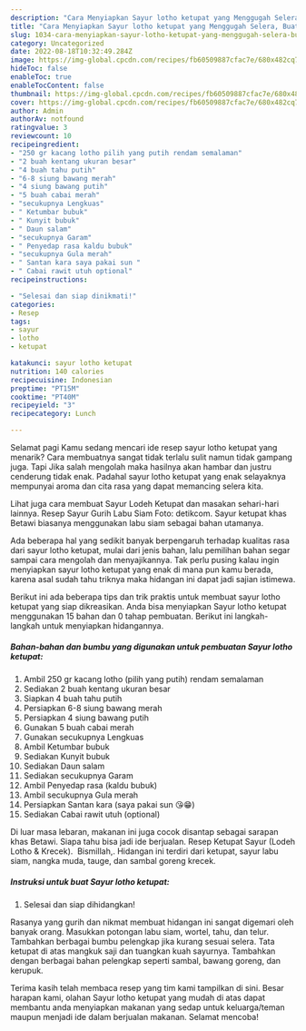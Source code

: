 ```yaml
---
description: "Cara Menyiapkan Sayur lotho ketupat yang Menggugah Selera, Buat Buka Puasa}"
title: "Cara Menyiapkan Sayur lotho ketupat yang Menggugah Selera, Buat Buka Puasa}"
slug: 1034-cara-menyiapkan-sayur-lotho-ketupat-yang-menggugah-selera-buat-buka-puasa
category: Uncategorized
date: 2022-08-18T10:32:49.284Z
image: https://img-global.cpcdn.com/recipes/fb60509887cfac7e/680x482cq70/sayur-lotho-ketupat-foto-resep-utama.jpg
hideToc: false
enableToc: true
enableTocContent: false
thumbnail: https://img-global.cpcdn.com/recipes/fb60509887cfac7e/680x482cq70/sayur-lotho-ketupat-foto-resep-utama.jpg
cover: https://img-global.cpcdn.com/recipes/fb60509887cfac7e/680x482cq70/sayur-lotho-ketupat-foto-resep-utama.jpg
author: Admin
authorAv: notfound
ratingvalue: 3
reviewcount: 10
recipeingredient:
- "250 gr kacang lotho pilih yang putih rendam semalaman"
- "2 buah kentang ukuran besar"
- "4 buah tahu putih"
- "6-8 siung bawang merah"
- "4 siung bawang putih"
- "5 buah cabai merah"
- "secukupnya Lengkuas"
- " Ketumbar bubuk"
- " Kunyit bubuk"
- " Daun salam"
- "secukupnya Garam"
- " Penyedap rasa kaldu bubuk"
- "secukupnya Gula merah"
- " Santan kara saya pakai sun "
- " Cabai rawit utuh optional"
recipeinstructions:

- "Selesai dan siap dinikmati!"
categories:
- Resep
tags:
- sayur
- lotho
- ketupat

katakunci: sayur lotho ketupat 
nutrition: 140 calories
recipecuisine: Indonesian
preptime: "PT15M"
cooktime: "PT40M"
recipeyield: "3"
recipecategory: Lunch

---
```



Selamat pagi Kamu sedang mencari ide resep sayur lotho ketupat yang menarik? Cara membuatnya sangat tidak terlalu sulit namun tidak gampang juga. Tapi Jika salah mengolah maka hasilnya akan hambar dan justru cenderung tidak enak. Padahal sayur lotho ketupat yang enak selayaknya mempunyai aroma dan cita rasa yang dapat memancing selera kita.


Lihat juga cara membuat Sayur Lodeh Ketupat dan masakan sehari-hari lainnya. Resep Sayur Gurih Labu Siam Foto: detikcom. Sayur ketupat khas Betawi biasanya menggunakan labu siam sebagai bahan utamanya.

Ada beberapa hal yang sedikit banyak berpengaruh terhadap kualitas rasa dari sayur lotho ketupat, mulai dari jenis bahan, lalu pemilihan bahan segar sampai cara mengolah dan menyajikannya. Tak perlu pusing kalau ingin menyiapkan sayur lotho ketupat yang enak di mana pun kamu berada, karena asal sudah tahu triknya maka hidangan ini dapat jadi sajian istimewa.


Berikut ini ada beberapa tips dan trik praktis untuk membuat sayur lotho ketupat yang siap dikreasikan. Anda bisa menyiapkan Sayur lotho ketupat menggunakan 15 bahan dan 0 tahap pembuatan. Berikut ini langkah-langkah untuk menyiapkan hidangannya.

<!--inarticleads1-->

##### Bahan-bahan dan bumbu yang digunakan untuk pembuatan Sayur lotho ketupat:

1. Ambil 250 gr kacang lotho (pilih yang putih) rendam semalaman
1. Sediakan 2 buah kentang ukuran besar
1. Siapkan 4 buah tahu putih
1. Persiapkan 6-8 siung bawang merah
1. Persiapkan 4 siung bawang putih
1. Gunakan 5 buah cabai merah
1. Gunakan secukupnya Lengkuas
1. Ambil  Ketumbar bubuk
1. Sediakan  Kunyit bubuk
1. Sediakan  Daun salam
1. Sediakan secukupnya Garam
1. Ambil  Penyedap rasa (kaldu bubuk)
1. Ambil secukupnya Gula merah
1. Persiapkan  Santan kara (saya pakai sun 😘😁)
1. Sediakan  Cabai rawit utuh (optional)


Di luar masa lebaran, makanan ini juga cocok disantap sebagai sarapan khas Betawi. Siapa tahu bisa jadi ide berjualan. Resep Ketupat Sayur (Lodeh Lotho &amp; Krecek). ️ Bismillah,. Hidangan ini terdiri dari ketupat, sayur labu siam, nangka muda, tauge, dan sambal goreng krecek. 

<!--inarticleads2-->

##### Instruksi untuk buat Sayur lotho ketupat:


1. Selesai dan siap dihidangkan!

Rasanya yang gurih dan nikmat membuat hidangan ini sangat digemari oleh banyak orang. Masukkan potongan labu siam, wortel, tahu, dan telur. Tambahkan berbagai bumbu pelengkap jika kurang sesuai selera. Tata ketupat di atas mangkuk saji dan tuangkan kuah sayurnya. Tambahkan dengan berbagai bahan pelengkap seperti sambal, bawang goreng, dan kerupuk. 

Terima kasih telah membaca resep yang tim kami tampilkan di sini. Besar harapan kami, olahan Sayur lotho ketupat yang mudah di atas dapat membantu anda menyiapkan makanan yang sedap untuk keluarga/teman maupun menjadi ide dalam berjualan makanan. Selamat mencoba!
